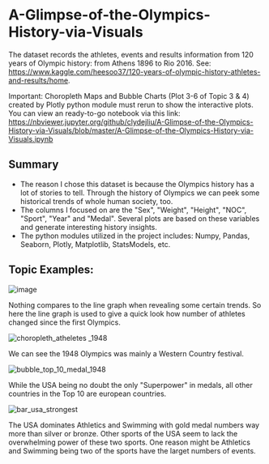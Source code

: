 # A-Glimpse-of-the-Olympics-History-via-Visuals


The dataset records the athletes, events and results information from 120 years of Olympic history: from Athens 1896 to Rio 2016. See: https://www.kaggle.com/heesoo37/120-years-of-olympic-history-athletes-and-results/home.  

Important: Choropleth Maps and Bubble Charts (Plot 3-6 of Topic 3 & 4) created by Plotly python module must rerun to show the interactive plots. You can view an ready-to-go notebook via this link: https://nbviewer.jupyter.org/github/clydejliu/A-Glimpse-of-the-Olympics-History-via-Visuals/blob/master/A-Glimpse-of-the-Olympics-History-via-Visuals.ipynb

## Summary
-  The reason I chose this dataset is because the Olympics history has a lot of stories to tell. Through the history of Olympics we can peek some historical trends of whole human society, too. 
-  The columns I focused on are the "Sex", "Weight", "Height", "NOC", "Sport", "Year" and "Medal". Several plots are based on these variables and generate interesting history insights.
-  The python modules utilized in the project includes: Numpy, Pandas, Seaborn, Plotly, Matplotlib, StatsModels, etc.  
                                                                                                                               
                                                                                                                               
## Topic Examples:                                                                                                                               
![image](https://user-images.githubusercontent.com/33774515/44943288-ad4d3880-ad78-11e8-8b0e-be3381390fcf.png)

Nothing compares to the line graph when revealing some certain trends. So here the line graph is used to give a quick look how number of athletes changed since the first Olympics.



![choropleth_atheletes _1948](https://user-images.githubusercontent.com/33774515/44952796-6d03be00-ae3d-11e8-9cbd-76e306e4c52a.png)

We can see the 1948 Olympics was mainly a Western Country festival.


![bubble_top_10_medal_1948](https://user-images.githubusercontent.com/33774515/44943354-ea65fa80-ad79-11e8-8874-eb96befdea20.png)

While the USA being no doubt the only "Superpower" in medals, all other countries in the Top 10 are european countries.


![bar_usa_strongest](https://user-images.githubusercontent.com/33774515/44943375-2dc06900-ad7a-11e8-8c1b-86d4a365f22a.png)

The USA dominates Athletics and Swimming with gold medal numbers way more than silver or bronze. Other sports of the USA seem to lack the overwhelming power of these two sports. One reason might be Athletics and Swimming being two of the sports have the larget numbers of events.
